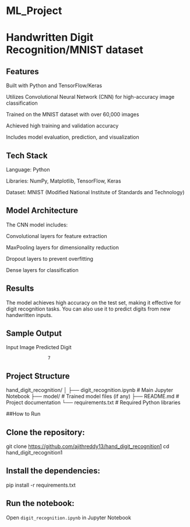 # ML_Project
# Handwritten Digit Recognition/MNIST dataset 

## Features

Built with Python and TensorFlow/Keras

Utilizes Convolutional Neural Network (CNN) for high-accuracy image classification

Trained on the MNIST dataset with over 60,000 images

Achieved high training and validation accuracy

Includes model evaluation, prediction, and visualization

## Tech Stack

Language: Python

Libraries: NumPy, Matplotlib, TensorFlow, Keras

Dataset: MNIST (Modified National Institute of Standards and Technology)

## Model Architecture

The CNN model includes:

Convolutional layers for feature extraction

MaxPooling layers for dimensionality reduction

Dropout layers to prevent overfitting

Dense layers for classification

## Results

The model achieves high accuracy on the test set, making it effective for digit recognition tasks. You can also use it to predict digits from new handwritten inputs.

## Sample Output

Input Image	  Predicted Digit  

                    7

## Project Structure

hand_digit_recognition/
│
├── digit_recognition.ipynb       # Main Jupyter Notebook
├── model/                        # Trained model files (if any)
├── README.md                     # Project documentation
└── requirements.txt              # Required Python libraries

##How to Run

## Clone the repository:

git clone https://github.com/ajithreddy13/hand_digit_recognition1
cd hand_digit_recognition1

## Install the dependencies:

pip install -r requirements.txt

## Run the notebook:

Open `digit_recognition.ipynb` in Jupyter Notebook
